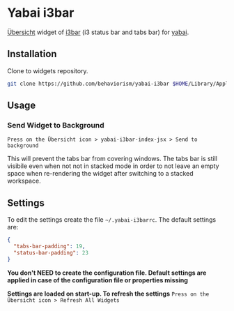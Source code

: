 # Yabai i3bar

[Übersicht](https://github.com/felixhageloh/uebersicht) widget of [i3bar](https://i3wm.org/i3bar/manpage.html) (i3 status bar and tabs bar) for [yabai](https://github.com/koekeishiya/yabai).

## Installation

Clone to widgets repository.

```bash
git clone https://github.com/behaviorism/yabai-i3bar $HOME/Library/Application\ Support/Übersicht/widgets/yabai-i3bar
```

## Usage

### Send Widget to Background

`Press on the Übersicht icon > yabai-i3bar-index-jsx > Send to background`

This will prevent the tabs bar from covering windows. The tabs bar is still visibile even when not not in stacked mode in order to not leave an empty space when re-rendering the widget after switching to a stacked workspace.

## Settings

To edit the settings create the file `~/.yabai-i3barrc`. The default settings are:

```json
{
  "tabs-bar-padding": 19,
  "status-bar-padding": 23
}
```

**You don't NEED to create the configuration file. Default settings are applied in case of the configuration file or properties missing**

**Settings are loaded on start-up. To refresh the settings** `Press on the Übersicht icon > Refresh All Widgets`

